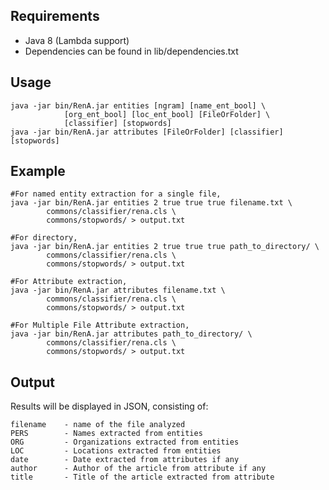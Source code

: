 Requirements
------------
* Java 8 (Lambda support)
* Dependencies can be found in lib/dependencies.txt

Usage
-----
	java -jar bin/RenA.jar entities [ngram] [name_ent_bool] \
	            [org_ent_bool] [loc_ent_bool] [FileOrFolder] \
	            [classifier] [stopwords]
	java -jar bin/RenA.jar attributes [FileOrFolder] [classifier] [stopwords]

Example
--------
    #For named entity extraction for a single file,
    java -jar bin/RenA.jar entities 2 true true true filename.txt \
            commons/classifier/rena.cls \
            commons/stopwords/ > output.txt

    #For directory,
    java -jar bin/RenA.jar entities 2 true true true path_to_directory/ \
            commons/classifier/rena.cls \
            commons/stopwords/ > output.txt

    #For Attribute extraction,
    java -jar bin/RenA.jar attributes filename.txt \
            commons/classifier/rena.cls \
            commons/stopwords/ > output.txt
    
    #For Multiple File Attribute extraction,
    java -jar bin/RenA.jar attributes path_to_directory/ \
            commons/classifier/rena.cls \
            commons/stopwords/ > output.txt   
    
Output
------
Results will be displayed in JSON, consisting of:

    filename    - name of the file analyzed
    PERS        - Names extracted from entities
    ORG         - Organizations extracted from entities
    LOC         - Locations extracted from entities
    date        - Date extracted from attributes if any
    author      - Author of the article from attribute if any
    title       - Title of the article extracted from attribute